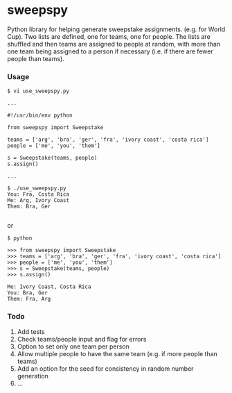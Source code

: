 sweepspy
========

Python library for helping generate sweepstake assignments. (e.g. for World Cup).  Two lists are defined, one for teams, one for people.  The lists are shuffled and then teams are assigned to people at random, with more than one team being assigned to a person if necessary (i.e. if there are fewer people than teams).

### Usage

```
$ vi use_sweepspy.py

...

#!/usr/bin/env python

from sweepspy import Sweepstake

teams = ['arg', 'bra', 'ger', 'fra', 'ivory coast', 'costa rica']
people = ['me', 'you', 'them']

s = Sweepstake(teams, people)
s.assign()

...

$ ./use_sweepspy.py
You: Fra, Costa Rica
Me: Arg, Ivory Coast
Them: Bra, Ger


```
or

```
$ python

>>> from sweepspy import Sweepstake
>>> teams = ['arg', 'bra', 'ger', 'fra', 'ivory coast', 'costa rica']
>>> people = ['me', 'you', 'them']
>>> s = Sweepstake(teams, people)
>>> s.assign()

Me: Ivory Coast, Costa Rica
You: Bra, Ger
Them: Fra, Arg

```

### Todo

1. Add tests
2. Check teams/people input and flag for errors
3. Option to set only one team per person
4. Allow multiple people to have the same team (e.g. if more people than teams)
5. Add an option for the seed for consistency in random number generation
6. ... 